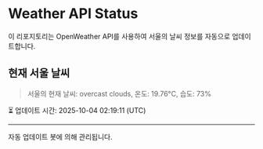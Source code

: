 
# Weather API Status

이 리포지토리는 OpenWeather API를 사용하여 서울의 날씨 정보를 자동으로 업데이트합니다.

## 현재 서울 날씨
> 서울의 현재 날씨: overcast clouds, 온도: 19.76°C, 습도: 73%

⏳ 업데이트 시간: 2025-10-04 02:19:11 (UTC)

---
자동 업데이트 봇에 의해 관리됩니다.
